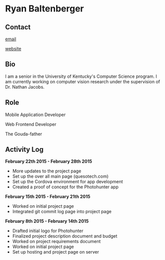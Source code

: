 Ryan Baltenberger
=================

Contact
-------

[email](mailto:ryan.baltenberger@uky.edu)

[website](http://baltenberger.com "Ryan's Webpage")

Bio
---

I am a senior in the University of Kentucky's Computer 
Science program.  I am currently working on computer vision
research under the supervision of Dr. Nathan Jacobs.

Role 
----

Mobile Application Developer

Web Frontend Developer

The Gouda-father

Activity Log
------------

**February 22th 2015 - February 28th 2015**

-   More updates to the project page
-   Set up the over all main page (quesotech.com)
-   Set up the Cordova environment for app development
-   Created a proof of concept for the Photohunter app

**February 15th 2015 - February 21th 2015**

-   Worked on initial project page
-   Integrated git commit log page into project page

**February 8th 2015 - February 14th 2015**

-   Drafted initial logo for Photohunter
-   Finalized project description document and budget
-   Worked on project requirements document
-   Worked on initial project page
-   Set up hosting and project page on server
